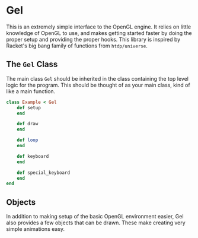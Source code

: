 # Gel

This is an extremely simple interface to the OpenGL engine. It relies on little knowledge of OpenGL to use, and makes getting started faster by doing the proper setup and providing the proper hooks. This library is inspired by Racket's big bang family of functions from `htdp/universe`.

## The `Gel` Class

The main class `Gel` should be inherited in the class containing the top level logic for the program. This should be thought of as your main class, kind of like a main function.

```rb
class Example < Gel
    def setup
    end

    def draw
    end

    def loop
    end

    def keyboard
    end

    def special_keyboard
    end
end
```

## Objects

In addition to making setup of the basic OpenGL environment easier, Gel also provides a few objects that can be drawn. These make creating very simple animations easy.
